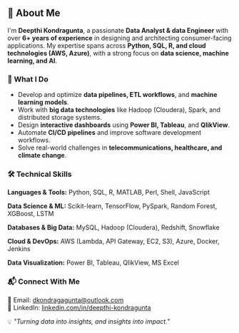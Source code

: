 ## 👋 About Me  

I'm **Deepthi Kondragunta**, a passionate **Data Analyst & data Engineer** with over **6+ years of experience** in designing and architecting consumer-facing applications. My expertise spans across **Python, SQL, R, and cloud technologies (AWS, Azure)**, with a strong focus on **data science, machine learning, and AI**.  

### 🚀 What I Do  
- Develop and optimize **data pipelines, ETL workflows**, and **machine learning models**.  
- Work with **big data technologies** like Hadoop (Cloudera), Spark, and distributed storage systems.  
- Design **interactive dashboards** using **Power BI, Tableau**, and **QlikView**.  
- Automate **CI/CD pipelines** and improve software development workflows.  
- Solve real-world challenges in **telecommunications, healthcare, and climate change**.  

### 🛠️ Technical Skills  
**Languages & Tools:** Python, SQL, R, MATLAB, Perl, Shell, JavaScript 

**Data Science & ML:** Scikit-learn, TensorFlow, PySpark, Random Forest, XGBoost, LSTM  

**Databases & Big Data:** MySQL, Hadoop (Cloudera), Redshift, Snowflake

**Cloud & DevOps:** AWS (Lambda, API Gateway, EC2, S3), Azure, Docker, Jenkins  

**Data Visualization:** Power BI, Tableau, QlikView, MS Excel  

### 📬 Connect With Me  
📧 Email: [dkondragagunta@outlook.com](mailto:dkondragunta@outlook.com)  
🔗 LinkedIn: [linkedin.com/in/deepthi-kondragunta](https://www.linkedin.com/in/deepthi-kondragunta/)  


💡 _"Turning data into insights, and insights into impact."_  

